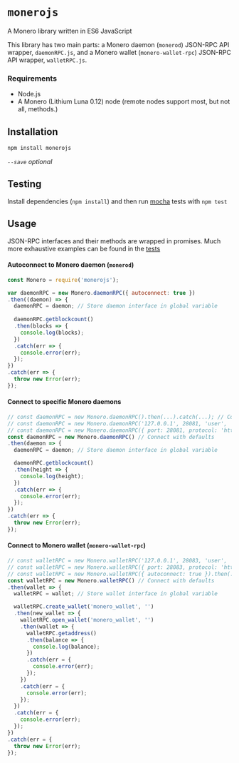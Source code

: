 # `monerojs`
A Monero library written in ES6 JavaScript

This library has two main parts: a Monero daemon (`monerod`) JSON-RPC API wrapper, `daemonRPC.js`, and a Monero wallet (`monero-wallet-rpc`) JSON-RPC API wrapper, `walletRPC.js`.

### Requirements
 - Node.js
 - A Monero (Lithium Luna 0.12) node (remote nodes support most, but not all, methods.)

## Installation
```bash
npm install monerojs
```
*`--save` optional*

## Testing

Install dependencies (`npm install`) and then run [mocha](https://mochajs.org/) tests with `npm test`

## Usage

JSON-RPC interfaces and their methods are wrapped in promises.  Much more exhaustive examples can be found in the [tests](https://github.com/monerojs/monerojs/blob/dev/test/index_test.js)

#### Autoconnect to Monero daemon (`monerod`)

```js
const Monero = require('monerojs');

var daemonRPC = new Monero.daemonRPC({ autoconnect: true })
.then((daemon) => {
  daemonRPC = daemon; // Store daemon interface in global variable
  
  daemonRPC.getblockcount()
  .then(blocks => {
    console.log(blocks);
  })
  .catch(err => {
    console.error(err);
  });
})
.catch(err => {
  throw new Error(err);
});
```

#### Connect to specific Monero daemons

```js
// const daemonRPC = new Monero.daemonRPC().then(...).catch(...); // Connect with defaults
// const daemonRPC = new Monero.daemonRPC('127.0.0.1', 28081, 'user', 'pass', 'http').then(...).catch(...); // Example of passing in parameters
// const daemonRPC = new Monero.daemonRPC({ port: 28081, protocol: 'https' }).then(...).catch(...); // Parameters can be passed in as an object/dictionary
const daemonRPC = new Monero.daemonRPC() // Connect with defaults
.then(daemon => {
  daemonRPC = daemon; // Store daemon interface in global variable

  daemonRPC.getblockcount()
  .then(height => {
    console.log(height);
  })
  .catch(err => {
    console.error(err);
  });
})
.catch(err => {
  throw new Error(err);
});
```

#### Connect to Monero wallet (`monero-wallet-rpc`)

```js
// const walletRPC = new Monero.walletRPC('127.0.0.1', 28083, 'user', 'pass', 'http').then(...).catch(...); // Example of passing in parameters
// const walletRPC = new Monero.walletRPC({ port: 28083, protocol: 'https' }).then(...).catch(...); // Parameters can be passed in as an object/dictionary
// const walletRPC = new Monero.walletRPC({ autoconnect: true }).then(...).catch(...); // Autoconnect
const walletRPC = new Monero.walletRPC() // Connect with defaults
.then(wallet => {
  walletRPC = wallet; // Store wallet interface in global variable

  walletRPC.create_wallet('monero_wallet', '')
  .then(new_wallet => {
    walletRPC.open_wallet('monero_wallet', '')
    .then(wallet => {
      walletRPC.getaddress()
      .then(balance => {
        console.log(balance);
      })
      .catch(err = {
        console.error(err);
      });
    })
    .catch(err = {
      console.error(err);
    });
  })
  .catch(err = {
    console.error(err);
  });
})
.catch(err = {
  throw new Error(err);
});
```
